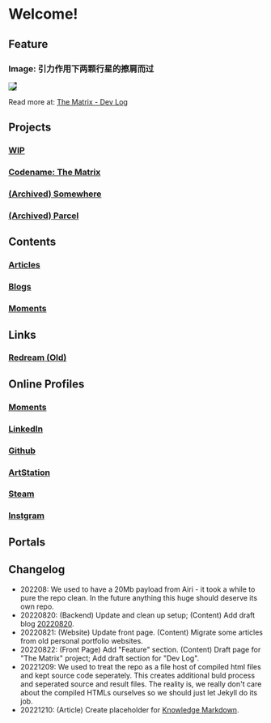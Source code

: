 <style>
/* Element Default Styles */
img {
	max-width: 100%;
	max-height: 100%;
}

/* Layout Components */
.image-box {
    display: grid;
    height: 100%;
}
.center-fit {
    max-width: 100%;
    max-height: 100vh;
    margin: auto;
}
</style>

<script src="https://kit.fontawesome.com/9f2cdb261e.js" crossorigin="anonymous"></script>

<script src="http://ajax.googleapis.com/ajax/libs/jquery/1/jquery.min.js"></script>

# Welcome!

## Feature

<h3>Image: 引力作用下两颗行星的擦肩而过</h3>
<img src="https://images.totalimagine.com/the-matrix-two-points-20220822.png" style="background-color: black;"/>
<p>Read more at: <a href="projects/Matrix.html#20220822">The Matrix - Dev Log</a></p>

## Projects

<h3><a href="projects/WIP.html">WIP</a></h3>
<h3><a href="projects/Matrix.html">Codename: The Matrix</a></h3>
<h3><a href="https://somewhere.totalimagine.com/">(Archived) Somewhere</a></h3>
<h3><a href="https://github.com/Charles-Zhang-Parcel">(Archived) Parcel</a></h3>

## Contents

<h3><a href="Articles">Articles</a></h3>
<h3><a href="Blogs">Blogs</a></h3>
<h3><a href="Moments">Moments</a></h3>

## Links

<h3><a href="https://files.totalimagine.com/redream.html">Redream (Old)</a></h3>

## Online Profiles

<h3><a href="Moments"> Moments</a></h3>
<h3><a href="https://www.linkedin.com/in/chaojianzhang/"><i class="fa-brands fa-linkedin"></i> LinkedIn</a></h3>
<h3><a href="https://github.com/chaojian-zhang"><i class="fa-brands fa-github"></i> Github</a></h3>
<h3><a href="https://www.artstation.com/chaojianzhang"><i class="fa-brands fa-artstation"></i> ArtStation</a></h3>
<h3><a href="https://steamcommunity.com/id/kernelkillerz/"><i class="fa-brands fa-steam"></i> Steam</a></h3>
<h3><a href="https://www.instagram.com/wozhishigeluguodeguanchazhe/"><i class="fa-brands fa-instagram"></i> Instgram</a></h3>

## Portals

## Changelog

* 202208: We used to have a 20Mb payload from Airi - it took a while to pure the repo clean. In the future anything this huge should deserve its own repo.
* 20220820: (Backend) Update and clean up setup; (Content) Add draft blog [20220820](./Blogs#20220820-a-refurbished-website-and-public-content-posting-scheme-wip).
* 20220821: (Website) Update front page. (Content) Migrate some articles from old personal portfolio websites.
* 20220822: (Front Page) Add "Feature" section. (Content) Draft page for "The Matrix" project; Add draft section for "Dev Log".
* 20221209: We used to treat the repo as a file host of compiled html files and kept source code seperately. This creates additional buld process and seperated source and result files. The reality is, we really don't care about the compiled HTMLs ourselves so we should just let Jekyll do its job.
* 20221210: (Article) Create placeholder for [Knowledge Markdown](./Articles/KnowledgeMarkdown).